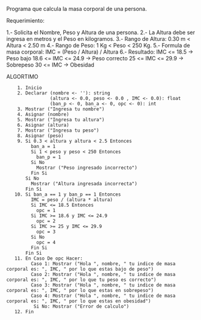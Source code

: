 Programa que calcula la masa corporal de una persona.

Requerimiento:

  1.- Solicita el Nombre, Peso y Altura de una persona.
  2.- La Altura debe ser ingresa en metros y el Peso en kilogramos.
  3.- Rango de Altura: 0.30 m < Altura < 2.50 m
  4.- Rango de Peso: 1 Kg < Peso < 250 Kg.
  5.- Formula de masa corporal: IMC = (Peso / Altura) / Altura
  6.- Resultado: IMC <= 18.5 -> Peso bajo
                 18.6 <= IMC <= 24.9 -> Peso correcto
                 25 <= IMC <= 29.9 -> Sobrepeso
                 30 <= IMC -> Obesidad
               
ALGORTIMO

        1. Inicio
        2. Declarar (nombre <- ''): string
                    (altura <- 0.0, peso <- 0.0 , IMC <- 0.0): float
                    (ban_p <- 0, ban_a <- 0, opc <- 0): int
        3. Mostrar ("Ingresa tu nombre")
        4. Asignar (nombre)
        5. Mostrar ("Ingresa tu altura")
        6. Asignar (altura)
        7. Mostrar ("Ingresa tu peso")
        8. Asignar (peso)
        9. Si 0.3 < altura y altura < 2.5 Entonces
             ban_a = 1
             Si 1 < peso y peso < 250 Entonces
               ban_p = 1
             Si No
               Mostrar ("Peso ingresado incorrecto")
             Fin Si
           Si No
             Mostrar ("Altura ingresada incorrecta")
           Fin Si
       10. Si ban_a == 1 y ban_p == 1 Entonces
             IMC = peso / (altura * altura)
             Si IMC <= 18.5 Entonces
               opc = 1
             Si IMC >= 18.6 y IMC <= 24.9
               opc = 2
             Si IMC >= 25 y IMC <= 29.9
               opc = 3
             Si No
               opc = 4
             Fin Si
           Fin Si
       11. En Caso De opc Hacer:
             Caso 1: Mostrar ("Hola ", nombre, " tu indice de masa corporal es: ", IMC, " por lo que estas bajo de peso")
             Caso 2: Mostrar ("Hola ", nombre, " tu indice de masa corporal es: ", IMC, " por lo que tu peso es correcto")
             Caso 3: Mostrar ("Hola ", nombre, " tu indice de masa corporal es: ", IMC, " por lo que estas en sobrepeso")
             Caso 4: Mostrar ("Hola ", nombre, " tu indice de masa corporal es: ", IMC, " por lo que estas en obesidad")
              Si No: Mostrar ("Error de calculo")
       12. Fin 
             
        
             
